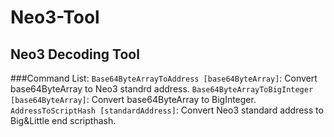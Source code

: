 # Neo3-Tool
## Neo3 Decoding Tool

###Command List:
        `Base64ByteArrayToAddress [base64ByteArray]`: Convert base64ByteArray to Neo3 standrd address.
        `Base64ByteArrayToBigInteger [base64ByteArray]`: Convert base64ByteArray to BigInteger.
        `AddressToScriptHash [standardAddress]`: Convert Neo3 standard address to Big&Little end scripthash.
